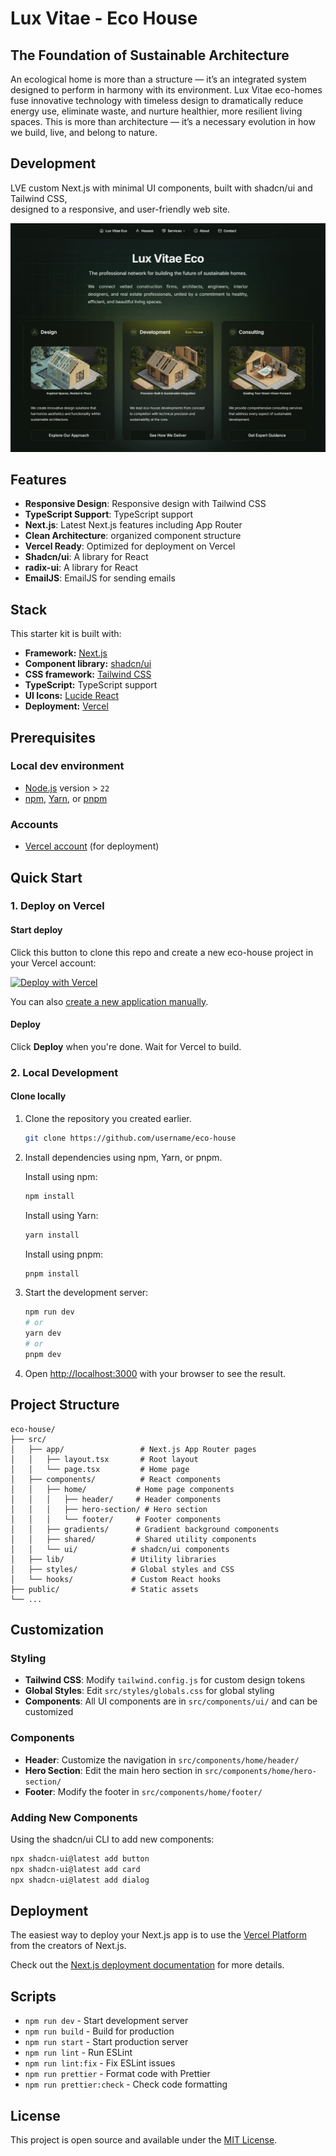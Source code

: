 # Lux Vitae - Eco House

## The Foundation of Sustainable Architecture

An ecological home is more than a structure — it’s an integrated system designed to perform in harmony with its environment. Lux Vitae eco-homes fuse innovative technology with timeless design to dramatically reduce energy use, eliminate waste, and nurture healthier, more resilient living spaces. This is more than architecture — it’s a necessary evolution in how we build, live, and belong to nature.

## Development

LVE custom Next.js with minimal UI components, built with shadcn/ui and Tailwind CSS,  
designed to a responsive, and user-friendly web site.

![Lux Vitae Eco - screenshot design](lux-vitae-eco-screenshot.jpg)

## Features

- **Responsive Design**: Responsive design with Tailwind CSS
- **TypeScript Support**: TypeScript support
- **Next.js**: Latest Next.js features including App Router
- **Clean Architecture**: organized component structure
- **Vercel Ready**: Optimized for deployment on Vercel
- **Shadcn/ui**: A library for React
- **radix-ui**: A library for React
- **EmailJS**: EmailJS for sending emails

## Stack

This starter kit is built with:

- **Framework:** [Next.js](https://nextjs.org/)
- **Component library:** [shadcn/ui](https://ui.shadcn.com/)
- **CSS framework:** [Tailwind CSS](https://tailwindcss.com/)
- **TypeScript:** TypeScript support
- **UI Icons:** [Lucide React](https://lucide.dev/)
- **Deployment:** [Vercel](https://vercel.com/)

## Prerequisites

### Local dev environment

- [Node.js](https://nodejs.org/en/download/package-manager/current) version > `22`
- [npm](https://www.npmjs.com/), [Yarn](https://yarnpkg.com/), or [pnpm](https://pnpm.io/)

### Accounts

- [Vercel account](https://vercel.com/) (for deployment)

## Quick Start

### 1. Deploy on Vercel

#### Start deploy

Click this button to clone this repo and create a new eco-house project in your Vercel account:

[![Deploy with Vercel](https://vercel.com/button)](https://vercel.com/new/clone?repository-url=https%3A%2F%2Fgithub.com%2Fusername%2Feco-house)

You can also [create a new application manually](https://vercel.com/new).

#### Deploy

Click **Deploy** when you're done. Wait for Vercel to build.

### 2. Local Development

#### Clone locally

1. Clone the repository you created earlier.

   ```sh
   git clone https://github.com/username/eco-house
   ```

2. Install dependencies using npm, Yarn, or pnpm.

   Install using npm:

   ```sh
   npm install
   ```

   Install using Yarn:

   ```sh
   yarn install
   ```

   Install using pnpm:

   ```sh
   pnpm install
   ```

3. Start the development server:

   ```sh
   npm run dev
   # or
   yarn dev
   # or
   pnpm dev
   ```

4. Open [http://localhost:3000](http://localhost:3000) with your browser to see the result.

## Project Structure

```
eco-house/
├── src/
│   ├── app/                 # Next.js App Router pages
│   │   ├── layout.tsx       # Root layout
│   │   └── page.tsx         # Home page
│   ├── components/          # React components
│   │   ├── home/           # Home page components
│   │   │   ├── header/     # Header components
│   │   │   ├── hero-section/ # Hero section
│   │   │   └── footer/     # Footer components
│   │   ├── gradients/      # Gradient background components
│   │   ├── shared/         # Shared utility components
│   │   └── ui/            # shadcn/ui components
│   ├── lib/               # Utility libraries
│   ├── styles/            # Global styles and CSS
│   └── hooks/             # Custom React hooks
├── public/                # Static assets
└── ...
```

## Customization

### Styling

- **Tailwind CSS**: Modify `tailwind.config.js` for custom design tokens
- **Global Styles**: Edit `src/styles/globals.css` for global styling
- **Components**: All UI components are in `src/components/ui/` and can be customized

### Components

- **Header**: Customize the navigation in `src/components/home/header/`
- **Hero Section**: Edit the main hero section in `src/components/home/hero-section/`
- **Footer**: Modify the footer in `src/components/home/footer/`

### Adding New Components

Using the shadcn/ui CLI to add new components:

```sh
npx shadcn-ui@latest add button
npx shadcn-ui@latest add card
npx shadcn-ui@latest add dialog
```

## Deployment

The easiest way to deploy your Next.js app is to use the [Vercel Platform](https://vercel.com) from the creators of Next.js.

Check out the [Next.js deployment documentation](https://nextjs.org/docs/deployment) for more details.

## Scripts

- `npm run dev` - Start development server
- `npm run build` - Build for production
- `npm run start` - Start production server
- `npm run lint` - Run ESLint
- `npm run lint:fix` - Fix ESLint issues
- `npm run prettier` - Format code with Prettier
- `npm run prettier:check` - Check code formatting

## License

This project is open source and available under the [MIT License](LICENSE).
